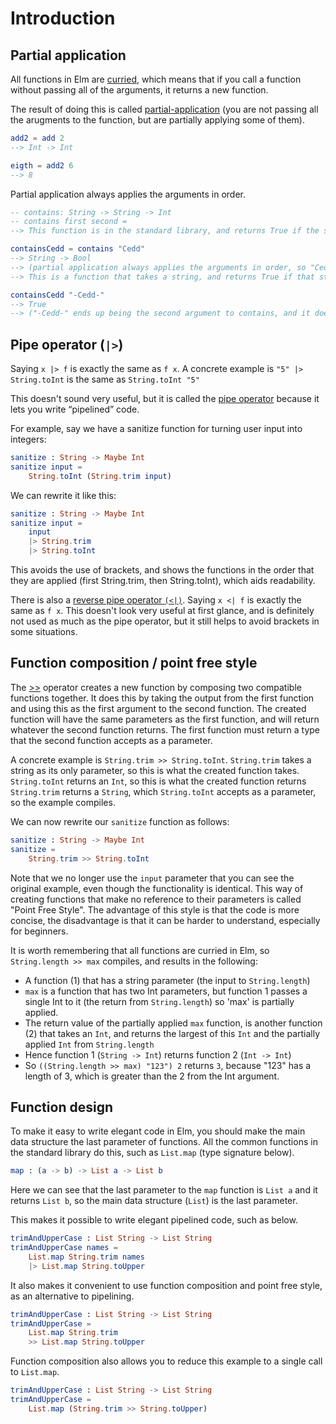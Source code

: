 # Introduction

## Partial application

All functions in Elm are [curried][currying], which means that if you call a function without passing all of the arguments, it returns a new function.

The result of doing this is called [partial-application][partial-application] (you are not passing all the arugments to the function, but are partially applying some of them).

```elm
add2 = add 2
--> Int -> Int

eigth = add2 6
--> 8
```

Partial application always applies the arguments in order.

```elm
-- contains: String -> String -> Int
-- contains first second =
--> This function is in the standard library, and returns True if the second string contains the first one

containsCedd = contains "Cedd"
--> String -> Bool
--> (partial application always applies the arguments in order, so "Cedd" becomes the first argument to contains
--> This is a function that takes a string, and returns True if that string contains Cedd)

containsCedd "-Cedd-"
--> True
--> ("-Cedd-" ends up being the second argument to contains, and it does include "Cedd", the first argument)
```

## Pipe operator (`|>`)

Saying `x |> f` is exactly the same as `f x`. A concrete example is `"5" |> String.toInt` is the same as `String.toInt "5"`

This doesn't sound very useful, but it is called the [pipe operator][pipe-operator] because it lets you write “pipelined” code.

For example, say we have a sanitize function for turning user input into integers:

```elm
sanitize : String -> Maybe Int
sanitize input =
    String.toInt (String.trim input)
```

We can rewrite it like this:

```elm
sanitize : String -> Maybe Int
sanitize input =
    input
    |> String.trim
    |> String.toInt
```

This avoids the use of brackets, and shows the functions in the order that they are applied (first String.trim, then String.toInt), which aids readability.

There is also a [reverse pipe operator `(<|)`][reverse-pipe-operator].
Saying `x <| f` is exactly the same as `f x`.
This doesn't look very useful at first glance, and is definitely not used as much as the pipe operator, but it still helps to avoid brackets in some situations.

## Function composition / point free style

The [>>][forward-composition] operator creates a new function by composing two compatible functions together. It does this by taking the output from the first function and using this as the first argument to the second function. The created function will have the same parameters as the first function, and will return whatever the second function returns. The first function must return a type that the second function accepts as a parameter.

A concrete example is `String.trim >> String.toInt`.
`String.trim` takes a string as its only parameter, so this is what the created function takes.
`String.toInt` returns an `Int`, so this is what the created function returns
`String.trim` returns a `String`, which `String.toInt` accepts as a parameter, so the example compiles.

We can now rewrite our `sanitize` function as follows:

```elm
sanitize : String -> Maybe Int
sanitize =
    String.trim >> String.toInt
```

Note that we no longer use the `input` parameter that you can see the original example, even though the functionality is identical.
This way of creating functions that make no reference to their parameters is called "Point Free Style".
The advantage of this style is that the code is more concise, the disadvantage is that it can be harder to understand, especially for beginners.

It is worth remembering that all functions are curried in Elm, so `String.length >> max` compiles, and results in the following:

- A function (1) that has a string parameter (the input to `String.length`)
- `max` is a function that has two Int parameters, but function 1 passes a single Int to it (the return from `String.length`) so 'max' is partially applied.
- The return value of the partially applied `max` function, is another function (2) that takes an `Int`, and returns the largest of this `Int` and the partially applied `Int` from `String.length`
- Hence function 1 (`String -> Int`) returns function 2 (`Int -> Int`)
- So `((String.length >> max) "123") 2` returns `3`, because "123" has a length of 3, which is greater than the 2 from the Int argument.

## Function design

To make it easy to write elegant code in Elm, you should make the main data structure the last parameter of functions.
All the common functions in the standard library do this, such as `List.map` (type signature below).

```elm
map : (a -> b) -> List a -> List b
```

Here we can see that the last parameter to the `map` function is `List a` and it returns `List b`, so the main data structure (`List`) is the last parameter.

This makes it possible to write elegant pipelined code, such as below.

```elm
trimAndUpperCase : List String -> List String
trimAndUpperCase names =
    List.map String.trim names
    |> List.map String.toUpper
```

It also makes it convenient to use function composition and point free style, as an alternative to pipelining.

```elm
trimAndUpperCase : List String -> List String
trimAndUpperCase =
    List.map String.trim
    >> List.map String.toUpper
```

Function composition also allows you to reduce this example to a single call to `List.map`.

```elm
trimAndUpperCase : List String -> List String
trimAndUpperCase =
    List.map (String.trim >> String.toUpper)
```

[currying]: https://www.bekk.christmas/post/2020/9/hurry-curry!
[partial-application]: https://www.bekk.christmas/post/2020/10/partial-application-of-functions!
[pipe-operator]: https://package.elm-lang.org/packages/elm/core/latest/Basics#|%3E
[reverse-pipe-operator]: https://package.elm-lang.org/packages/elm/core/latest/Basics#%3C|
[forward-composition]: https://package.elm-lang.org/packages/elm/core/latest/Basics#%3E%3E
[backward-composition]: https://package.elm-lang.org/packages/elm/core/latest/Basics#%3C%3C
